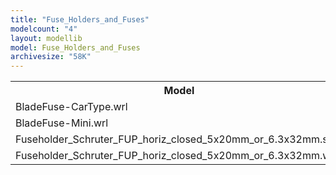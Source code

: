 ```yaml
---
title: "Fuse_Holders_and_Fuses"
modelcount: "4"
layout: modellib
model: Fuse_Holders_and_Fuses
archivesize: "58K"
---
```


<table><tr>
<th>Model</th>
<th>Size</th>
</tr>
<tr><td>BladeFuse-CarType.wrl</td><td>52K</td></tr>
<tr><td>BladeFuse-Mini.wrl</td><td>8.5K</td></tr>
<tr><td>Fuseholder_Schruter_FUP_horiz_closed_5x20mm_or_6.3x32mm.step</td><td>243K</td></tr>
<tr><td>Fuseholder_Schruter_FUP_horiz_closed_5x20mm_or_6.3x32mm.wrl</td><td>158K</td></tr>
